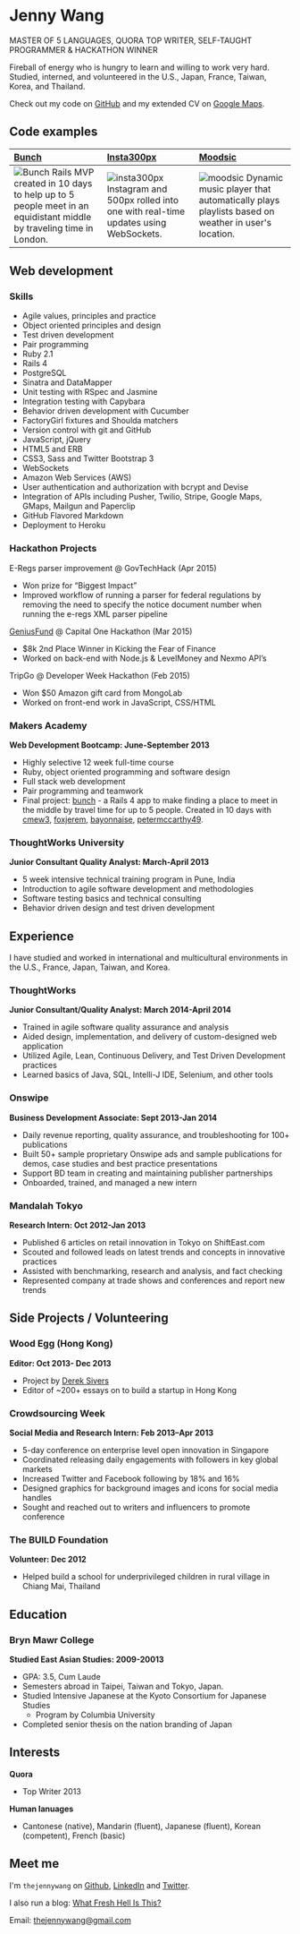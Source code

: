 Jenny Wang
=========

MASTER OF 5 LANGUAGES, QUORA TOP WRITER, SELF-TAUGHT PROGRAMMER & HACKATHON WINNER

Fireball of energy who is hungry to learn and willing to work very hard. Studied, interned, and volunteered in the U.S., Japan, France, Taiwan, Korea, and Thailand.

Check out my code on [GitHub] and my extended CV on [Google Maps].

Code examples
-------------

| [Bunch] | [Insta300px] | [Moodsic] |
|:------- |:------------ |:--------- |
| ![Bunch](http://www.thejennywang.com/wp-content/uploads/2015/03/Screen-Shot-2015-03-08-at-8.29.01-PM-1024x590.png) Rails MVP created in 10 days to help up to 5 people meet in an equidistant middle by traveling time in London. | ![insta300px](http://www.thejennywang.com/wp-content/uploads/2015/03/Screen-Shot-2015-03-18-at-2.55.56-PM-1024x700.png)  Instagram and 500px rolled into one with real-time updates using WebSockets. | ![moodsic](http://www.thejennywang.com/wp-content/uploads/2015/03/687474703a2f2f7777772e746865616c6d69676874796a656e6e792e636f6d2f77702d636f6e74656e742f75706c6f6164732f323031342f30382f53637265656e2d53686f742d323031342d30382d31392d61742d31302e34392e30372d414d2e706e67-1024x575.png) Dynamic music player that automatically plays playlists based on weather in user's location. |


Web development
---------------


### Skills

  - Agile values, principles and practice
  - Object­ oriented principles and design
  - Test­ driven development
  - Pair programming
  - Ruby 2.1
  - Rails 4
  - PostgreSQL
  - Sinatra and DataMapper
  - Unit testing with RSpec and Jasmine
  - Integration testing with Capybara
  - Behavior driven development with Cucumber
  - FactoryGirl fixtures and Shoulda matchers
  - Version control with git and GitHub
  - JavaScript, jQuery
  - HTML5 and ERB
  - CSS3, Sass and Twitter Bootstrap 3
  - WebSockets
  - Amazon Web Services (AWS)
  - User authentication and authorization with bcrypt and Devise
  - Integration of APIs including Pusher, Twilio, Stripe, Google Maps, GMaps, Mailgun and Paperclip
  - GitHub Flavored Markdown
  - Deployment to Heroku
  
### Hackathon Projects

E-Regs parser improvement @ GovTechHack (Apr 2015)
  - Won prize for “Biggest Impact” 
  - Improved workflow of running a parser for federal regulations by removing the need to specify the notice document number when running the e-regs XML parser pipeline

[GeniusFund] @ Capital One Hackathon (Mar 2015)
  - $8k 2nd Place Winner in Kicking the Fear of Finance
  - Worked on back-end with Node.js & LevelMoney and Nexmo API’s

TripGo @ Developer Week Hackathon (Feb 2015)
  - Won $50 Amazon gift card from MongoLab
  - Worked on front-end work in JavaScript, CSS/HTML
  

### Makers Academy
**Web Development Bootcamp: June-September 2013**

  - Highly selective 12 week full-time course
  - Ruby, object oriented programming and software design
  - Full stack web development
  - Pair programming and teamwork
  - Final project: [bunch] - a Rails 4 app to make finding a place to meet in the middle by travel time for up to 5 people. Created in 10 days with [cmew3], [foxjerem], [bayonnaise], [petermccarthy49].


### ThoughtWorks University
**Junior Consultant Quality Analyst: March-April 2013**

  - 5 week intensive technical training program in Pune, India
  - Introduction to agile software development and methodologies 
  - Software testing basics and technical consulting
  - Behavior driven design and test driven development


Experience
----------

I have studied and worked in international and multicultural environments in the U.S., France, Japan, Taiwan, and Korea.

### ThoughtWorks
**Junior Consultant/Quality Analyst: March 2014-April 2014**

  - Trained in agile software quality assurance and analysis
  - Aided design, implementation, and delivery of custom-designed web application 
  - Utilized Agile, Lean, Continuous Delivery, and Test Driven Development practices
  - Learned basics of Java, SQL, Intelli-J IDE, Selenium, and other tools

### Onswipe
**Business Development Associate: Sept 2013-Jan 2014**

  - Daily revenue reporting, quality assurance, and troubleshooting for 100+ publications 
  - Built 50+ sample proprietary Onswipe ads and sample publications for demos, case studies and best practice presentations
  - Support BD team in creating and maintaining publisher partnerships
  - Onboarded, trained, and managed a new intern

### Mandalah Tokyo
**Research Intern: Oct 2012-Jan 2013**

  - Published 6 articles on retail innovation in Tokyo on ShiftEast.com
  - Scouted and followed leads on latest trends and concepts in innovative practices 
  - Assisted with benchmarking, research and analysis, and fact checking
  - Represented company at trade shows and conferences and report new trends


Side Projects / Volunteering
------------
### Wood Egg (Hong Kong)
**Editor: Oct 2013- Dec 2013**
  - Project by [Derek Sivers]
  - Editor of ~200+ essays on to build a startup in Hong Kong

### Crowdsourcing Week
**Social Media and Research Intern: Feb 2013–Apr 2013**
- 5-day conference on enterprise level open innovation in Singapore
- Coordinated releasing daily engagements with followers in key global markets 
- Increased Twitter and Facebook following by 18% and 16%
- Designed graphics for background images and icons for social media handles
- Sought and reached out to writers and influencers to promote conference

### The BUILD Foundation
**Volunteer: Dec 2012**
  - Helped build a school for underprivileged children in rural village in Chiang Mai, Thailand

Education
---------

### Bryn Mawr College
**Studied East Asian Studies: 2009-20013**

  - GPA: 3.5, Cum Laude
  - Semesters abroad in Taipei, Taiwan and Tokyo, Japan.
  - Studied Intensive Japanese at the Kyoto Consortium for Japanese Studies 
    - Program by Columbia University
  - Completed senior thesis on the nation branding of Japan

Interests
---------
**Quora**
  - Top Writer 2013

**Human lanuages**
  - Cantonese (native), Mandarin (fluent), Japanese (fluent), Korean (competent), French (basic)

Meet me
-------
I'm `thejennywang` on [Github], [LinkedIn] and [Twitter]. 

I also run a blog: [What Fresh Hell Is This?]

Email: [thejennywang@gmail.com]

  [Google Maps]: https://www.google.com/maps/d/viewer?mid=zE_PobdDAX6Q.kKQwzpJ9hJdk&msa=0

  [Bunch]: https://github.com/thejennywang/bunch
  [Insta300px]: https://github.com/thejennywang/ma-insta300px
  [Moodsic]: https://github.com/thejennywang/ma-moodsic
  
  [GeniusFund]: http://challengepost.com/thejennywang

  [Makers Academy]: http://www.makersacademy.com
  [cmew3]: htts://github.com/cmew3
  [foxjerem]: htts://github.com/foxjerem
  [bayonnaise]: htts://github.com/bayonnaise
  [petermccarthy49]: htts://github.com/petermccarthy49

  [Derek Sivers]: https://sivers.org/

  [thejennywang@gmail.com]: mailto:thejennywang@gmail.com
  [GitHub]: https://github.com/thejennywang
  [LinkedIn]: http://linkedin.com/in/thejennywang
  [Twitter]: http://twitter.com/almightyjenny
  [What Fresh Hell Is This?]: https://thealmightyjenny.com
